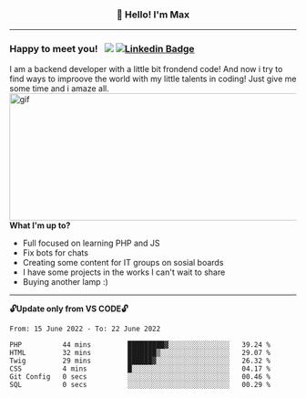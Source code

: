 ### <p align="center">👋 Hello! I'm Max</p>

--------

### Happy to meet you! &nbsp; ![](https://komarev.com/ghpvc/?username=romartiny) [![Linkedin Badge](https://img.shields.io/badge/-LinkedIn-0e76a8?style=flat-square&logo=Linkedin&logoColor=white)](https://www.linkedin.com/in/romartiny/)

I am a backend developer with a little bit frondend code! And now i try to find ways to improove the world with my little talents in coding! Just give me some time and i amaze all.
<img align="right" alt="gif" src="https://64.media.tumblr.com/e1c5da7500447ac51ab1661819d6f4b2/1a4296433cef4166-8b/s1280x1920/b8361cd88301da5372f86efff22d950c16dbed9b.gif" width="530" height="223" />

**What I'm up to?**

- Full focused on learning PHP and JS
- Fix bots for chats
- Creating some content for IT groups on sosial boards
- I have some projects in the works I can't wait to share
- Buying another lamp :) 

-------

**🔓Update only from VS CODE🔓**

<!--START_SECTION:waka-->

```text
From: 15 June 2022 - To: 22 June 2022

PHP          44 mins         █████████▓░░░░░░░░░░░░░░░   39.24 %
HTML         32 mins         ███████▒░░░░░░░░░░░░░░░░░   29.07 %
Twig         29 mins         ██████▓░░░░░░░░░░░░░░░░░░   26.32 %
CSS          4 mins          █░░░░░░░░░░░░░░░░░░░░░░░░   04.17 %
Git Config   0 secs          ░░░░░░░░░░░░░░░░░░░░░░░░░   00.46 %
SQL          0 secs          ░░░░░░░░░░░░░░░░░░░░░░░░░   00.29 %
```

<!--END_SECTION:waka-->
